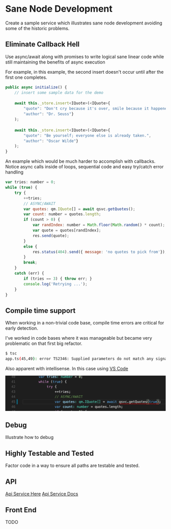 # Sane Node Development

Create a sample service which illustrates sane node development avoiding some of the historic problems.

## Eliminate Callback Hell  

Use async/await along with promises to write logical sane linear code while still maintaining the benefits of async execution

For example, in this example, the second insert doesn't occur until after the first one completes.

```javascript
public async initialize() {
    // insert some sample data for the demo
    
    await this._store.insert<IQuote>(<IQuote>{ 
        "quote": "Don't cry because it's over, smile because it happened.",
        "author": "Dr. Seuss"}
    );

    await this._store.insert<IQuote>(<IQuote>{ 
        "quote": "Be yourself; everyone else is already taken.",
        "author": "Oscar Wilde"}
    );
}
```

An example which would be much harder to accomplish with callbacks.  
Notice async calls inside of loops, sequential code and easy try/catch error handling  

```javascript
var tries: number = 0;
while (true) {
    try {
        ++tries;
        // ASYNC/AWAIT
        var quotes: qm.IQuote[] = await qsvc.getQuotes();
        var count: number = quotes.length;
        if (count > 0) {
            var randIndex: number = Math.floor(Math.random() * count);
            var quote = quotes[randIndex];
            res.send(quote);
        }
        else {
            res.status(404).send({ message: 'no quotes to pick from'});
        }
        break;
    }
    catch (err) {
        if (tries == 3) { throw err; }
        console.log('Retrying ...');
    }
}
```

## Compile time support  

When working in a non-trivial code base, compile time errors are critical for early detection.

I've worked in code bases where it was manageable but became very problematic on that first big refactor.

```bash
$ tsc
app.ts(45,49): error TS2346: Supplied parameters do not match any signature of call target. 
```

Also apparent with intellisense.  In this case using [VS Code](https://code.visualstudio.com)  

![Compile Error](docs/compileerr.png)

## Debug

Illustrate how to debug

## Highly Testable and Tested

Factor code in a way to ensure all paths are testable and tested.

## API

[Api Service Here](api)
[Api Service Docs](api/README.md)

## Front End

TODO
